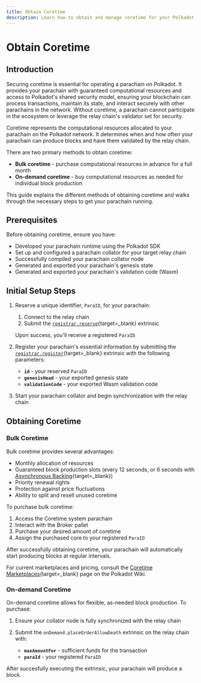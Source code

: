 ```yaml
---
title: Obtain Coretime
description: Learn how to obtain and manage coretime for your Polkadot parachain. Explore bulk and on-demand options, prerequisites, and initial setup.
---
```


# Obtain Coretime

## Introduction

Securing coretime is essential for operating a parachain on Polkadot. It provides your parachain with guaranteed computational resources and access to Polkadot's shared security model, ensuring your blockchain can process transactions, maintain its state, and interact securely with other parachains in the network. Without coretime, a parachain cannot participate in the ecosystem or leverage the relay chain's validator set for security.

Coretime represents the computational resources allocated to your parachain on the Polkadot network. It determines when and how often your parachain can produce blocks and have them validated by the relay chain.

There are two primary methods to obtain coretime:

- **Bulk coretime** - purchase computational resources in advance for a full month
- **On-demand coretime** - buy computational resources as needed for individual block production

This guide explains the different methods of obtaining coretime and walks through the necessary steps to get your parachain running. 

## Prerequisites

Before obtaining coretime, ensure you have:

- Developed your parachain runtime using the Polkadot SDK
- Set up and configured a parachain collator for your target relay chain
- Successfully compiled your parachain collator node
- Generated and exported your parachain's genesis state
- Generated and exported your parachain's validation code (Wasm)

## Initial Setup Steps

1. Reserve a unique identifier, `ParaID`, for your parachain:

    1. Connect to the relay chain
    2. Submit the [`registrar.reserve`](https://paritytech.github.io/polkadot-sdk/master/polkadot_runtime_common/paras_registrar/pallet/dispatchables/fn.reserve.html){target=\_blank} extrinsic

    Upon success, you'll receive a registered `ParaID`

2. Register your parachain's essential information by submitting the [`registrar.register`](https://paritytech.github.io/polkadot-sdk/master/polkadot_runtime_common/paras_registrar/pallet/dispatchables/fn.register.html){target=\_blank} extrinsic with the following parameters:

    - **`id`** - your reserved `ParaID`
    - **`genesisHead`** - your exported genesis state
    - **`validationCode`** - your exported Wasm validation code

3. Start your parachain collator and begin synchronization with the relay chain

## Obtaining Coretime

### Bulk Coretime

Bulk coretime provides several advantages:

- Monthly allocation of resources
- Guaranteed block production slots (every 12 seconds, or 6 seconds with [Asynchronous Backing](https://wiki.polkadot.com/learn/learn-async-backing/#asynchronous-backing#asynchronous-backing){target=\_blank})
- Priority renewal rights
- Protection against price fluctuations
- Ability to split and resell unused coretime

To purchase bulk coretime:

1. Access the Coretime system parachain
2. Interact with the Broker pallet
3. Purchase your desired amount of coretime
4. Assign the purchased core to your registered `ParaID`

After successfully obtaining coretime, your parachain will automatically start producing blocks at regular intervals.

For current marketplaces and pricing, consult the [Coretime Marketplaces](https://wiki.polkadot.com/learn/learn-guides-coretime-marketplaces/){target=\_blank} page on the Polkadot Wiki.

### On-demand Coretime

On-demand coretime allows for flexible, as-needed block production. To purchase:

1. Ensure your collator node is fully synchronized with the relay chain
2. Submit the `onDemand.placeOrderAllowDeath` extrinsic on the relay chain with:

    - **`maxAmountFor`** - sufficient funds for the transaction
    - **`paraId`** - your registered `ParaID`

After succesfully executing the extrinsic, your parachain will produce a block.
